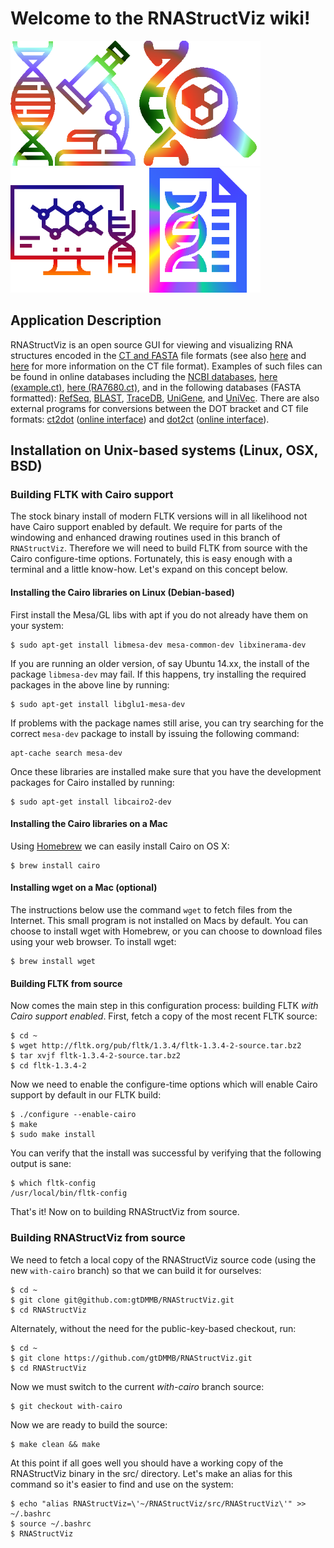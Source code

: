 # Welcome to the RNAStructViz wiki!

<img src="https://github.com/gtDMMB/RNAStructViz/blob/master/wiki-images/microscope256.png" width="200"/><img src="https://github.com/gtDMMB/RNAStructViz/blob/master/wiki-images/dna256v3.png" width="200" /><img src="https://github.com/gtDMMB/RNAStructViz/blob/master/wiki-images/dna256v5.png" width="200" /><img src="https://github.com/gtDMMB/RNAStructViz/blob/master/wiki-images/file256.png" width="200" />

## Application Description 

RNAStructViz is an open source GUI for viewing and visualizing RNA structures encoded in the [CT and FASTA](https://rna.urmc.rochester.edu/Text/File_Formats.html) file formats (see also [here](http://projects.binf.ku.dk/pgardner/bralibase/RNAformats.html) and [here](http://www.ibi.vu.nl/programs/k2nwww/static/data_formats.html) for more information on the CT file format). Examples of such files can be found in online databases including the [NCBI databases](https://www.ncbi.nlm.nih.gov/guide/dna-rna/), [here (example.ct)](https://software.broadinstitute.org/software/igv/sites/cancerinformatics.org.igv/files/example.ct), [here (RA7680.ct)](http://rna.urmc.rochester.edu/RNAstructureWeb/Examples/RA7680.ct), and in the following databases (FASTA formatted): [RefSeq](ftp://ftp.ncbi.nlm.nih.gov/refseq/release/), [BLAST](ftp://ftp.ncbi.nlm.nih.gov/blast/db/FASTA), [TraceDB](ftp://ftp.ncbi.nlm.nih.gov/pub/TraceDB), [UniGene](ftp://ftp.ncbi.nlm.nih.gov/repository/UniGene/), and [UniVec](ftp://ftp.ncbi.nlm.nih.gov/pub/UniVec/). There are also external programs for conversions between the DOT bracket and CT file formats: [ct2dot](https://rna.urmc.rochester.edu/Text/ct2dot.html) ([online interface](http://rna.urmc.rochester.edu/RNAstructureWeb/Servers/ct2dot/ct2dot.html)) and [dot2ct](https://rna.urmc.rochester.edu/Text/dot2ct.html) ([online interface](http://rna.urmc.rochester.edu/RNAstructureWeb/Servers/dot2ct/dot2ct.html)). 

## Installation on Unix-based systems (Linux, OSX, BSD)

### Building FLTK with Cairo support 

The stock binary install of modern FLTK versions will in all likelihood not have Cairo 
support enabled by default. We require for parts of the windowing and enhanced drawing 
routines used in this branch of ``RNAStructViz``. Therefore we will need to build FLTK from 
source with the Cairo configure-time options. Fortunately, this is easy enough with a 
terminal and a little know-how. Let's expand on this concept below.

#### Installing the Cairo libraries on Linux (Debian-based)

First install the Mesa/GL libs with apt if you do not already have them on your system:
```
$ sudo apt-get install libmesa-dev mesa-common-dev libxinerama-dev
```
If you are running an older version, of say Ubuntu 14.xx, the install of the package ``libmesa-dev`` may fail. If this happens, try installing the required packages in the above line by running:
```
$ sudo apt-get install libglu1-mesa-dev
```
If problems with the package names still arise, you can try searching for the correct ``mesa-dev`` package to install by issuing the following command:
```
apt-cache search mesa-dev
```
Once these libraries are installed make sure that you have the development packages for 
Cairo installed by running:
```
$ sudo apt-get install libcairo2-dev
```

#### Installing the Cairo libraries on a Mac 

Using [Homebrew](https://brew.sh) we can easily install Cairo on OS X: 
```
$ brew install cairo
```

#### Installing wget on a Mac (optional)
The instructions below use the command `wget` to fetch files from the Internet.
This small program is not installed on Macs by default.
You can choose to install wget with Homebrew, or you can choose to download files using your web browser.
To install wget:
```
$ brew install wget
```

#### Building FLTK from source 

Now comes the main step in this configuration process: building FLTK *with Cairo support enabled*. 
First, fetch a copy of the most recent FLTK source: 
```
$ cd ~
$ wget http://fltk.org/pub/fltk/1.3.4/fltk-1.3.4-2-source.tar.bz2 
$ tar xvjf fltk-1.3.4-2-source.tar.bz2
$ cd fltk-1.3.4-2
```
Now we need to enable the configure-time options which will enable Cairo support by default in 
our FLTK build: 
```
$ ./configure --enable-cairo
$ make 
$ sudo make install
```
You can verify that the install was successful by verifying that the following output is sane:
```
$ which fltk-config
/usr/local/bin/fltk-config
```
That's it! Now on to building RNAStructViz from source.

### Building RNAStructViz from source

We need to fetch a local copy of the RNAStructViz source code (using the new ``with-cairo`` 
branch) so that we can build it for ourselves:
```
$ cd ~
$ git clone git@github.com:gtDMMB/RNAStructViz.git
$ cd RNAStructViz
```
Alternately, without the need for the public-key-based checkout, run: 
```
$ cd ~
$ git clone https://github.com/gtDMMB/RNAStructViz.git
$ cd RNAStructViz
```
Now we must switch to the current *with-cairo* branch source: 
```
$ git checkout with-cairo
```
Now we are ready to build the source: 
```
$ make clean && make
```
At this point if all goes well you should have a working copy of the RNAStructViz binary in the src/ directory. Let's make an alias for this command so it's easier to find and use on the system:
```
$ echo "alias RNAStructViz=\'~/RNAStructViz/src/RNAStructViz\'" >> ~/.bashrc
$ source ~/.bashrc
$ RNAStructViz
```

